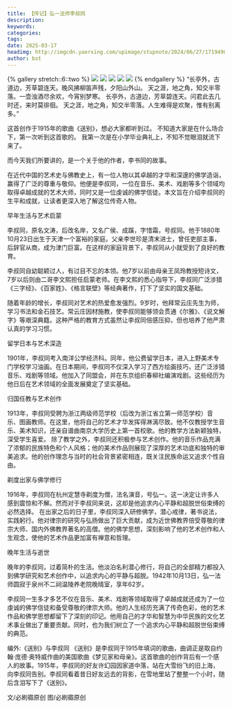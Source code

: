```yaml
---
title: 【传记】弘一法师李叔同
description: 
keywords: 
categories: 
tags: 
date: 2025-03-17
headimg: http://imgcdn.yaerxing.com/upimage/stupnote/2024/06/27/1719490520_12009103_4152.jpg
author: bst
---
```


{% gallery stretch::6::two %}
![](https://imgcdn.yaerxing.com/upimage/stupnote/2024/06/27/1719490520_12009103_4152.jpg)
![](https://imgcdn.yaerxing.com/upimage/stupnote/2024/06/27/1719490523_12009103_7762.jpg)
![](https://imgcdn.yaerxing.com/upimage/stupnote/2024/06/27/1719490526_12009103_3382.jpg)
![](https://imgcdn.yaerxing.com/upimage/stupnote/2024/06/27/1719490528_12009103_5215.jpg)
![](https://imgcdn.yaerxing.com/upimage/stupnote/2024/06/27/1719490531_12009103_3840.jpg)
{% endgallery %}
“长亭外，古道边，芳草碧连天。晚风拂柳笛声残，夕阳山外山。
天之涯，地之角，知交半零落。一壶浊酒尽余欢，今宵别梦寒。
长亭外，古道边，芳草碧连天。问君此去几时还，来时莫徘徊。
天之涯，地之角，知交半零落。人生难得是欢聚，惟有别离多。”

这首创作于1915年的歌曲《送别》，想必大家都听到过。
不知道大家是在什么场合下，第一次听到这首歌的。
我第一次是在小学毕业典礼上，不知不觉眼泪就流下来了。

而今天我们所要讲的，是一个关于他的作者，李书同的故事。



在近代中国的艺术史与佛教史上，有一位人物以其卓越的才华和深邃的佛学造诣，赢得了广泛的尊重与敬仰。他便是李叔同，一位在音乐、美术、戏剧等多个领域均取得卓越成就的艺术大师，同时又是一位虔诚的佛学信徒。本文旨在介绍李叔同的生平和成就，让读者更深入地了解这位传奇人物。

早年生活与艺术启蒙

李叔同，原名文涛，后改名岸，又名广侯、成蹊，字惜霜，号叔同。他于1880年10月23日出生于天津一个富裕的家庭。父亲李世珍是清末进士，曾任吏部主事，后辞官从商，成为津门巨富。在这样的家庭背景下，李叔同从小就受到了良好的教育。

李叔同自幼聪颖过人，有过目不忘的本领。他7岁以前由母亲王凤玲教授短诗文，7岁以后则由二哥李文熙担任启蒙老师。在李文熙的悉心指导下，李叔同广泛涉猎《三字经》、《百家姓》、《格言联壁》等经典著作，打下了坚实的国文基础。

随着年龄的增长，李叔同对艺术的热爱愈发强烈。9岁时，他拜常云庄先生为师，学习书法和金石技艺。常云庄因材施教，使李叔同能够领会贯通《尔雅》、《说文解字》等艰深典籍。这种严格的教育方式虽然让李叔同倍感压抑，但也培养了他严肃认真的学习习惯。

留学日本与艺术深造

1901年，李叔同考入南洋公学经济科。同年，他公费留学日本，进入上野美术专门学校学习油画。在日本期间，李叔同不仅深入学习了西方绘画技巧，还广泛涉猎音乐、戏剧等领域。他加入了同盟会，并在东京组织春柳社编演戏剧。这些经历为他日后在艺术领域的全面发展奠定了坚实基础。

归国任教与艺术创作

1913年，李叔同受聘为浙江两级师范学校（后改为浙江省立第一师范学校）音乐、图画教师。在这里，他将自己的艺术才华发挥得淋漓尽致。他不仅教授学生音乐、美术知识，还亲自谱曲南京大学历史上第一首校歌。他的教学方法新颖独特，深受学生喜爱。
除了教学之外，李叔同还积极参与艺术创作。他的音乐作品充满了浓郁的民族特色和个人风格；他的美术作品则展现了深厚的艺术功底和独特的审美追求。他的创作理念与当时的社会背景紧密相连，既关注民族命运又追求个性自由。

剃度出家与佛学修行

1916年，李叔同在杭州定慧寺剃度为僧，法名演音，号弘一。这一决定让许多人感到震惊和不解。然而对于李叔同来说，这却是他追求内心平静和超脱世俗束缚的 必然选择。
在出家之后的日子里，李叔同深入研修佛学，潜心戒律，著书说法，实践躬行。他对律宗的研究与弘扬做出了巨大贡献，成为近世佛教界倍受尊敬的律宗大师、国内外佛教界著名的高僧。他的佛学思想，深刻影响了他的艺术创作和人生观念，使他的艺术作品更加富有禅意和哲理。

晚年生活与逝世

晚年的李叔同，过着简朴的生活。他淡泊名利潜心修行，将自己的全部精力都投入到佛学研究和艺术创作中，以追求内心的平静与超脱。1942年10月13日，弘一法师圆寂于泉州不二祠温陵养老院晚晴室，享年62岁。


李叔同一生多才多艺不仅在音乐、美术、戏剧等领域取得了卓越成就还成为了一位虔诚的佛学信徒和备受尊敬的律宗大师。他的人生经历充满了传奇色彩，他的艺术作品和佛学思想都留下了深刻的印记。他用自己的才华和智慧为中华民族的文化艺术事业做出了重要贡献。同时，也为我们树立了一个追求内心平静和超脱世俗束缚的典范。

编外:《送别》与李叔同
《送别》是李叔同于1915年填词的歌曲，曲调正是取自约翰·庞德·奥特威作曲的美国歌曲《梦见家和母亲》。这首歌曲的创作背后有一个感人的故事。1915年，李叔同的好友许幻园因家道中落，站在大雪纷飞的旧上海，向李叔同告别。李叔同看着昔日好友远去的背影，在雪地里站了整整一个小时，随后含泪写下了《送别》。

文/必刷禵原创
图/必刷禵原创
